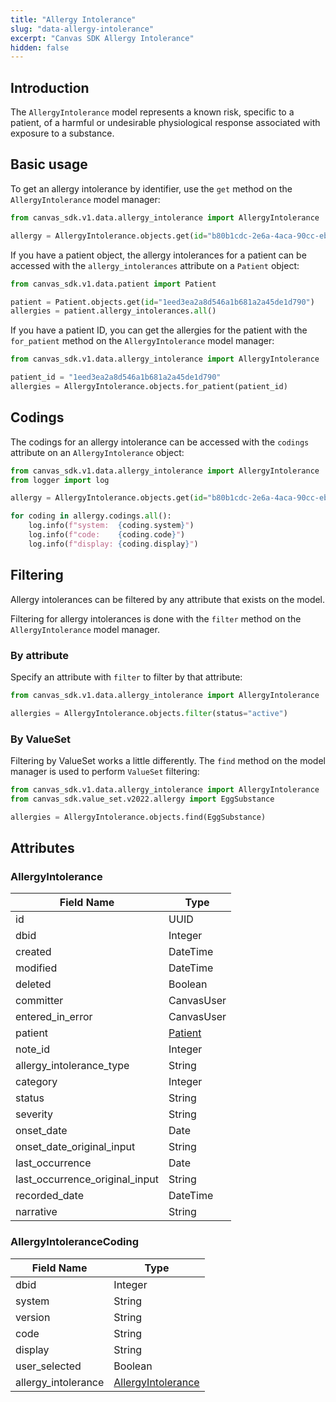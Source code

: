 ```yaml
---
title: "Allergy Intolerance"
slug: "data-allergy-intolerance"
excerpt: "Canvas SDK Allergy Intolerance"
hidden: false
---
```


## Introduction

The `AllergyIntolerance` model represents a known risk, specific to a patient, of a harmful or undesirable physiological response associated with exposure to a substance.

## Basic usage

To get an allergy intolerance by identifier, use the `get` method on the `AllergyIntolerance` model manager:

```python
from canvas_sdk.v1.data.allergy_intolerance import AllergyIntolerance

allergy = AllergyIntolerance.objects.get(id="b80b1cdc-2e6a-4aca-90cc-ebc02e683f35")
```

If you have a patient object, the allergy intolerances for a patient can be accessed with the `allergy_intolerances` attribute on a `Patient` object:

```python
from canvas_sdk.v1.data.patient import Patient

patient = Patient.objects.get(id="1eed3ea2a8d546a1b681a2a45de1d790")
allergies = patient.allergy_intolerances.all()
```

If you have a patient ID, you can get the allergies for the patient with the `for_patient` method on the `AllergyIntolerance` model manager:

```python
from canvas_sdk.v1.data.allergy_intolerance import AllergyIntolerance

patient_id = "1eed3ea2a8d546a1b681a2a45de1d790"
allergies = AllergyIntolerance.objects.for_patient(patient_id)
```

## Codings

The codings for an allergy intolerance can be accessed with the `codings` attribute on an `AllergyIntolerance` object:

```python
from canvas_sdk.v1.data.allergy_intolerance import AllergyIntolerance
from logger import log

allergy = AllergyIntolerance.objects.get(id="b80b1cdc-2e6a-4aca-90cc-ebc02e683f35")

for coding in allergy.codings.all():
    log.info(f"system:  {coding.system}")
    log.info(f"code:    {coding.code}")
    log.info(f"display: {coding.display}")
```

## Filtering

Allergy intolerances can be filtered by any attribute that exists on the model.

Filtering for allergy intolerances is done with the `filter` method on the `AllergyIntolerance` model manager.

### By attribute

Specify an attribute with `filter` to filter by that attribute:

```python
from canvas_sdk.v1.data.allergy_intolerance import AllergyIntolerance

allergies = AllergyIntolerance.objects.filter(status="active")
```

### By ValueSet

Filtering by ValueSet works a little differently. The `find` method on the model manager is used to perform `ValueSet` filtering:

```python
from canvas_sdk.v1.data.allergy_intolerance import AllergyIntolerance
from canvas_sdk.value_set.v2022.allergy import EggSubstance

allergies = AllergyIntolerance.objects.find(EggSubstance)
```

## Attributes

### AllergyIntolerance

| Field Name                     | Type                                  |
|--------------------------------|---------------------------------------|
| id                             | UUID                                  |
| dbid                           | Integer                               |
| created                        | DateTime                              |
| modified                       | DateTime                              |
| deleted                        | Boolean                               |
| committer                      | CanvasUser                            |
| entered_in_error               | CanvasUser                            |
| patient                        | [Patient](/sdk/data-patient/#patient) |
| note_id                        | Integer                               |
| allergy_intolerance_type       | String                                |
| category                       | Integer                               |
| status                         | String                                |
| severity                       | String                                |
| onset_date                     | Date                                  |
| onset_date_original_input      | String                                |
| last_occurrence                | Date                                  |
| last_occurrence_original_input | String                                |
| recorded_date                  | DateTime                              |
| narrative                      | String                                |

### AllergyIntoleranceCoding

| Field Name          | Type                                                                    |
|---------------------|-------------------------------------------------------------------------|
| dbid                | Integer                                                                 |
| system              | String                                                                  |
| version             | String                                                                  |
| code                | String                                                                  |
| display             | String                                                                  |
| user_selected       | Boolean                                                                 |
| allergy_intolerance | [AllergyIntolerance](/sdk/data-allergy-intolerance/#allergyintolerance) |
